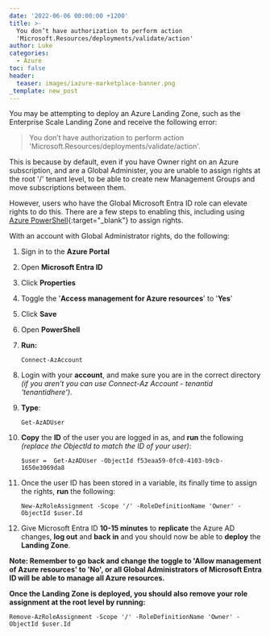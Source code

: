 ```yaml
---
date: '2022-06-06 00:00:00 +1200'
title: >-
  You don’t have authorization to perform action
  'Microsoft.Resources/deployments/validate/action'
author: Luke
categories:
  - Azure
toc: false
header:
  teaser: images/iazure-marketplace-banner.png
_template: new_post
---
```


You may be attempting to deploy an Azure Landing Zone, such as the Enterprise Scale Landing Zone and receive the following error:

> You don’t have authorization to perform action 'Microsoft.Resources/deployments/validate/action'.

This is because by default, even if you have Owner right on an Azure subscription, and are a Global Administer, you are unable to assign rights at the root '/' tenant level, to be able to create new Management Groups and move subscriptions between them.

However, users who have the Global Microsoft Entra ID role can elevate rights to do this.  There are a few steps to enabling this, including using [Azure PowerShell](https://learn.microsoft.com/en-us/powershell/azure/what-is-azure-powershell?WT.mc_id=AZ-MVP-5004796 "Azure PowerShell"){:target="_blank"} to assign rights.

With an account with Global Administrator rights, do the following:

 1. Sign in to the **Azure Portal**
 2. Open **Microsoft Entra ID**
 3. Click **Properties**
 4. Toggle the '**Access management for Azure resources**' to '**Yes**'
 5. Click **Save**
 6. Open **PowerShell**
 7. **Run:**

        Connect-AzAccount
 8. Login with your **account**, and make sure you are in the correct directory _(if you aren't you can use Connect-Az Account - tenantid 'tenantidhere')_.
 9. **Type**:

        Get-AzADUser
10. **Copy** the **ID** of the user you are logged in as, and **run** the following _(replace the ObjectId to match the ID of your user)_:

        $user =  Get-AzADUser -ObjectId f53eaa59-0fc0-4103-b9cb-1650e3069da8
11. Once the user ID has been stored in a variable, its finally time to assign the rights, **run** the following:

        New-AzRoleAssignment -Scope '/' -RoleDefinitionName 'Owner' -ObjectId $user.Id
12. Give Microsoft Entra ID **10-15 minutes** to **replicate** the Azure AD changes, **log out** and **back in** and you should now be able to **deploy** the **Landing Zone**.

**Note: Remember to go back and change the toggle to 'Allow management of Azure resources' to 'No', or all Global Administrators of Microsoft Entra ID will be able to manage all Azure resources.**

**Once the Landing Zone is deployed, you should also remove your role assignment at the root level by running:**

    Remove-AzRoleAssignment -Scope '/' -RoleDefinitionName 'Owner' -ObjectId $user.Id
